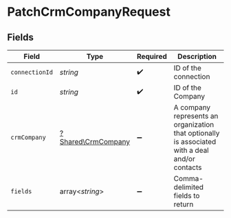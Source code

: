 # PatchCrmCompanyRequest


## Fields

| Field                                                                                          | Type                                                                                           | Required                                                                                       | Description                                                                                    |
| ---------------------------------------------------------------------------------------------- | ---------------------------------------------------------------------------------------------- | ---------------------------------------------------------------------------------------------- | ---------------------------------------------------------------------------------------------- |
| `connectionId`                                                                                 | *string*                                                                                       | :heavy_check_mark:                                                                             | ID of the connection                                                                           |
| `id`                                                                                           | *string*                                                                                       | :heavy_check_mark:                                                                             | ID of the Company                                                                              |
| `crmCompany`                                                                                   | [?Shared\CrmCompany](../../Models/Shared/CrmCompany.md)                                        | :heavy_minus_sign:                                                                             | A company represents an organization that optionally is associated with a deal and/or contacts |
| `fields`                                                                                       | array<*string*>                                                                                | :heavy_minus_sign:                                                                             | Comma-delimited fields to return                                                               |